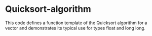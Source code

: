 # Quicksort-algorithm
This code defines a function template of the Quicksort algorithm for a vector and demonstrates its typical use for types float and long long.
